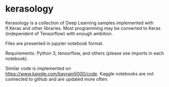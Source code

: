 # kerasology

Kerasology is a collection of Deep Learning samples implemented with tf.Keras and other libraries. 
Most programming may be converted to Keras (independent of Tensorflow) with enough ambition.

Files are presented in jupyter notebook format.

Requirements: Python 3, tensorflow, and others (please see imports in each notebook).

Similar code is implemented on https://www.kaggle.com/bayram5000/code.
Kaggle notebooks are not connected to github and are updated more often.
